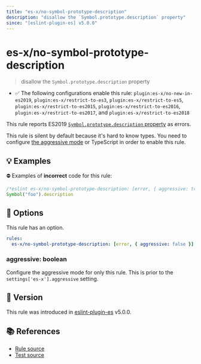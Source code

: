 ```yaml
---
title: "es-x/no-symbol-prototype-description"
description: "disallow the `Symbol.prototype.description` property"
since: "[eslint-plugin-es] v5.0.0"
---
```


# es-x/no-symbol-prototype-description
> disallow the `Symbol.prototype.description` property

- ✅ The following configurations enable this rule: `plugin:es-x/no-new-in-es2019`, `plugin:es-x/restrict-to-es3`, `plugin:es-x/restrict-to-es5`, `plugin:es-x/restrict-to-es2015`, `plugin:es-x/restrict-to-es2016`, `plugin:es-x/restrict-to-es2017`, and `plugin:es-x/restrict-to-es2018`

This rule reports ES2019 [`Symbol.prototype.description` property](https://github.com/tc39/proposal-Symbol-description) as errors.

This rule is silent by default because it's hard to know types. You need to configure [the aggressive mode](../#the-aggressive-mode) or TypeScript in order to enable this rule.

## 💡 Examples

⛔ Examples of **incorrect** code for this rule:

<eslint-playground type="bad">

```js
/*eslint es-x/no-symbol-prototype-description: [error, { aggressive: true }] */
Symbol("foo").description
```

</eslint-playground>

## 🔧 Options

This rule has an option.

```yaml
rules:
  es-x/no-symbol-prototype-description: [error, { aggressive: false }]
```

### aggressive: boolean

Configure the aggressive mode for only this rule.
This is prior to the `settings['es-x'].aggressive` setting.

## 🚀 Version

This rule was introduced in [eslint-plugin-es] v5.0.0.

[eslint-plugin-es]: https://github.com/mysticatea/eslint-plugin-es

## 📚 References

- [Rule source](https://github.com/eslint-community/eslint-plugin-es-x/blob/master/lib/rules/no-symbol-prototype-description.js)
- [Test source](https://github.com/eslint-community/eslint-plugin-es-x/blob/master/tests/lib/rules/no-symbol-prototype-description.js)

